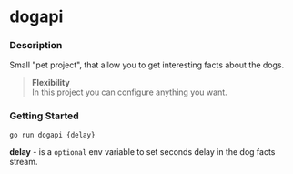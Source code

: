 # dogapi

### Description
Small "pet project", that allow you to get interesting facts about the dogs.  
> **Flexibility**  
In this project you can configure anything you want.

### Getting Started
```
go run dogapi {delay}
```

**delay** - is a `optional` env variable to set seconds delay in the dog facts stream.
